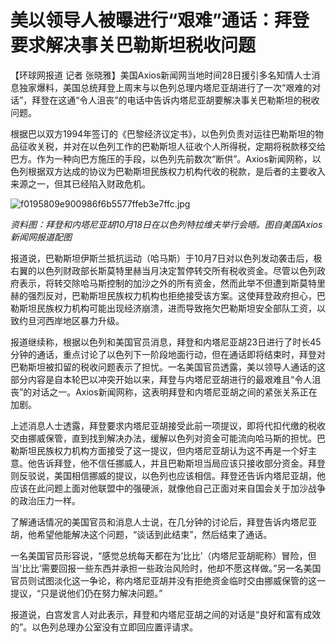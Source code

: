 # 美以领导人被曝进行“艰难”通话：拜登要求解决事关巴勒斯坦税收问题

【环球网报道 记者
张晓雅】美国Axios新闻网当地时间28日援引多名知情人士消息独家爆料，美国总统拜登上周末与以色列总理内塔尼亚胡进行了一次“艰难的对话”，拜登在这通“令人沮丧”的电话中告诉内塔尼亚胡要解决事关巴勒斯坦的税收问题。

根据巴以双方1994年签订的《巴黎经济议定书》，以色列负责对运往巴勒斯坦的物品征收关税，并对在以色列工作的巴勒斯坦人征收个人所得税，定期将税款移交给巴方。作为一种向巴方施压的手段，以色列先前数次“断供”。Axios新闻网称，以色列根据双方达成的协议为巴勒斯坦民族权力机构代收的税款，是后者的主要收入来源之一，但其已经陷入财政危机。

![f0195809e900986f6b5577ffeb3e7ffc.jpg](https://raw.githubusercontent.com/qqhsx/qqnews_image/main/美以领导人被曝进行“艰难”通话：拜登要求解决事关巴勒斯坦税收问题/f0195809e900986f6b5577ffeb3e7ffc.jpg)

 _资料图：拜登和内塔尼亚胡10月18日在以色列特拉维夫举行会晤。图自美国Axios新闻网报道配图_

报道说，巴勒斯坦伊斯兰抵抗运动（哈马斯）于10月7日对以色列发动袭击后，极右翼的以色列财政部长斯莫特里赫当月决定暂停转交所有税收资金。尽管以色列政府表示，将转交除哈马斯控制的加沙之外的所有资金，然而此举不但遭到斯莫特里赫的强烈反对，巴勒斯坦民族权力机构也拒绝接受该方案。这使拜登政府担心，巴勒斯坦民族权力机构可能出现经济崩溃，进而导致拖欠巴勒斯坦安全部队工资，以致约旦河西岸地区暴力升级。

报道继续称，根据以色列和美国官员消息，拜登和内塔尼亚胡23日进行了时长45分钟的通话，重点讨论了以色列下一阶段地面行动，但在通话即将结束时，拜登对巴勒斯坦被扣留的税收问题表示了担忧。一名美国官员透露，美以领导人通话的这部分内容是自本轮巴以冲突开始以来，拜登与内塔尼亚胡进行的最艰难且“令人沮丧”的对话之一。Axios新闻网称，这表明拜登和内塔尼亚胡之间的紧张关系正在加剧。

上述消息人士透露，拜登要求内塔尼亚胡接受此前一项提议，即将代扣代缴的税收交由挪威保管，直到找到解决办法，缓解以色列对资金可能流向哈马斯的担忧。巴勒斯坦民族权力机构方面接受了这一提议，但内塔尼亚胡认为这不再是一个好主意。他告诉拜登，他不信任挪威人，并且巴勒斯坦当局应该只接收部分资金。拜登则反驳说，美国相信挪威的提议，以色列也应该相信。拜登还告诉内塔尼亚胡，他应该在此问题上面对他联盟中的强硬派，就像他自己正面对来自国会关于加沙战争的政治压力一样。

了解通话情况的美国官员和消息人士说，在几分钟的讨论后，拜登告诉内塔尼亚胡，他希望他能解决这个问题，“谈话到此结束”，然后结束了通话。

一名美国官员形容说，“感觉总统每天都在为‘比比’（内塔尼亚胡昵称）冒险，但当‘比比’需要回报一些东西并承担一些政治风险时，他却不愿这样做。”另一名美国官员则试图淡化这一争论，称内塔尼亚胡并没有拒绝资金临时交由挪威保管的这一提议，“只是说他们仍在努力解决问题。”

报道说，白宫发言人对此表示，拜登和内塔尼亚胡之间的对话是“良好和富有成效的”。以色列总理办公室没有立即回应置评请求。


